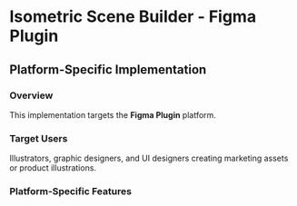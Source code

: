 # Isometric Scene Builder - Figma Plugin

## Platform-Specific Implementation

### Overview
This implementation targets the **Figma Plugin** platform.

### Target Users
Illustrators, graphic designers, and UI designers creating marketing assets or product illustrations.

### Platform-Specific Features
